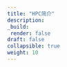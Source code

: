 ```yaml
---
title: "HPC简介"
description:
_build:
 render: false 
draft: false
collapsible: true
weight: 10
---
```

